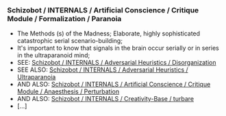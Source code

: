 ### Schizobot / INTERNALS / Artificial Conscience / Critique Module / Formalization / Paranoia
* The Methods (s) of the Madness; Elaborate, highly sophisticated catastrophic serial scenario-building;
* It's important to know that signals in the brain occur serially or in series in the ultraparanoid mind;
* SEE: [Schizobot / INTERNALS / Adversarial Heuristics / Disorganization](https://github.com/antiface/Schizobot/tree/master/INTERNALS/AdversarialHeuristics/Disorganization)
* SEE ALSO: [Schizobot / INTERNALS / Adversarial Heuristics / Ultraparanoia](https://github.com/antiface/Schizobot/tree/master/INTERNALS/AdversarialHeuristics/Ultraparanoia)
* AND ALSO: [Schizobot / INTERNALS / Artificial Conscience / Critique Module / Anaesthesis / Perturbation](https://github.com/antiface/Schizobot/tree/master/INTERNALS/ArtificialConscience/CritiqueModule/Anaesthesis/Perturbation)
* AND ALSO: [Schizobot / INTERNALS / Creativity-Base / turbare](https://github.com/antiface/Schizobot/tree/master/INTERNALS/CreativityBase/turbare)
* [...]
